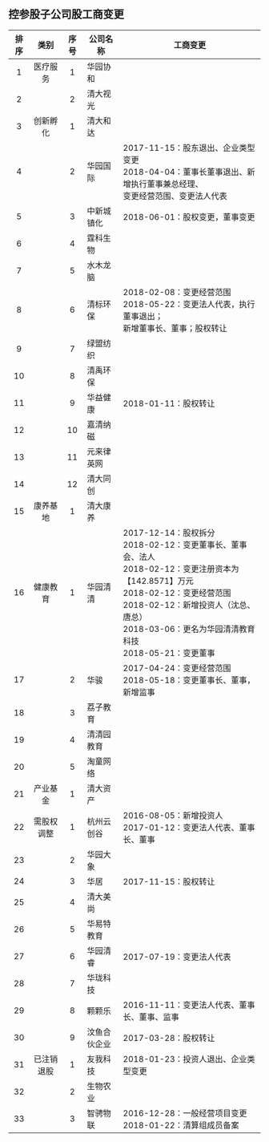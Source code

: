 ## 控参股子公司股工商变更

|排序|类别|序号|公司名称|工商变更|
|:--:|:---:|:--:|----|----|
|1|医疗服务|1|华园协和||
|2||2|清大视光||
|3|创新孵化|1|清大和达||
|4||2|华园国际|2017-11-15：股东退出、企业类型变更<br>2018-04-04：董事长董事退出、新增执行董事兼总经理、<br>变更经营范围、变更法人代表|
|5||3|中新城镇化|2018-06-01：股权变更，董事变更|
|6||4|霆科生物||
|7||5|水木龙脑||
|8||6|清标环保|2018-02-08：变更经营范围<br>2018-05-22：变更法人代表，执行董事退出；<br>新增董事长、董事；股权转让|
|9||7|绿盟纺织||
|10||8|清禹环保||
|11||9|华益健康|2018-01-11：股权转让|
|12||10|嘉清纳磁||
|13||11|元来律英网|
|14||12|清大同创||
|15|康养基地|1|清大康养||
|16|健康教育|1|华园清清|2017-12-14：股权拆分<br>2018-02-12：变更董事长、董事会、法人<br>2018-02-12：变更注册资本为【142.8571】万元<br>2018-02-12：变更经营范围<br>2018-02-12：新增投资人（沈总、唐总）<br>2018-03-06：更名为华园清清教育科技<br>2018-05-21：变更董事|
|17||2|华骏|2017-04-24：变更经营范围<br>2018-05-18：变更董事长、董事，新增监事|
|18||3|荔子教育||
|19||4|清清园教育||
|20||5|淘童网络||
|21|产业基金|1|清大资产||
|22|需股权调整|1|杭州云创谷|2016-08-05：新增投资人<br>2017-01-12：变更法人代表、董事长、董事|
|23||2|华园大象||
|24||3|华居|2017-11-15：股权转让|
|25||4|清大美尚||
|26||5|华易特教育||
|27||6|华园清睿|2017-07-19：变更法人代表|
|28||7|华珑科技||
|29||8|颗颗乐|2016-11-11：变更法人代表、董事长、董事、监事|
|30||9|汶鱼合伙企业|2017-03-28：股权转让|
|31|已注销退股|1|友我科技|2018-01-23：投资人退出、企业类型变更|
|32||2|生物农业||
|33||3|智骋物联|2016-12-28：一般经营项目变更<br>2018-01-22：清算组成员备案|
